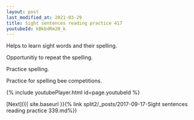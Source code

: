 ```yaml
---
layout: post
last_modified_at: 2021-03-29
title: Sight sentences reading practice 417
youtubeId: kBkbdRm20_k
---
```

 
 
Helps to learn sight words and their spelling.

Opportunitiy to repeat the spelling. 

Practice spelling. 
 
Practice for spelling bee competitions. 
 
{% include youtubePlayer.html id=page.youtubeId %}
 
 

[Next]({{ site.baseurl }}{% link  split2/_posts/2017-09-17-Sight sentences reading practice 339.md%})
 
